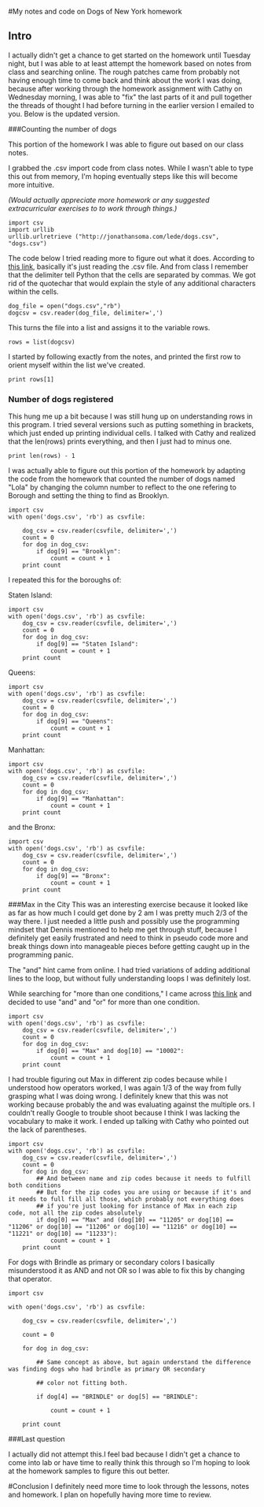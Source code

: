 #My notes and code on Dogs of New York homework

## Intro
I actually didn't get a chance to get started on the homework until Tuesday night, but I was able to at least attempt the homework based on notes from class and searching online. The rough patches came from probably not having enough time to come back and think about the work I was doing, because after working through the homework assignment with Cathy on Wednesday morning, I was able to "fix" the last parts of it and pull together the threads of thought I had before turning in the earlier version I emailed to you. Below is the updated version.

###Counting the number of dogs

This portion of the homework I was able to figure out based on our class notes.

I grabbed the .csv import code from class notes. While I wasn't able to type this out from memory, I'm hoping eventually steps like this will become more intuitive. 

*(Would actually appreciate more homework or any suggested extracurricular exercises to to work through things.)*

```
import csv
import urllib
urllib.urlretrieve ("http://jonathansoma.com/lede/dogs.csv", "dogs.csv")
```

The code below I tried reading more to figure out what it does. According to [this link](https://docs.python.org/2/library/csv.html), basically it's just reading the .csv file. And from class I remember that the delimiter tell Python that the cells are separated by commas. We got rid of the quotechar that would explain the style of any additional characters within the cells.

```
dog_file = open("dogs.csv","rb")
dogcsv = csv.reader(dog_file, delimiter=',')
```

This turns the file into a list and assigns it to the variable rows.

```
rows = list(dogcsv)
```

I started by following exactly from the notes, and printed the first row to orient myself within the list we've created.

```
print rows[1]
```

### Number of dogs registered
This hung me up a bit because I was still hung up on understanding rows in this program. I tried several versions such as putting something in brackets, which just ended up printing individual cells. I talked with Cathy and realized that the len(rows) prints everything, and then I just had to minus one.

```
print len(rows) - 1
```
I was actually able to figure out this portion of the homework by  adapting the code from the homework that counted the number of dogs named "Lola" by changing the column number to reflect to the one refering to Borough and setting the thing to find as Brooklyn.

```
import csv
with open('dogs.csv', 'rb') as csvfile:

    dog_csv = csv.reader(csvfile, delimiter=',')
    count = 0
    for dog in dog_csv:
        if dog[9] == "Brooklyn":
            count = count + 1
    print count
```

I repeated this for the boroughs of:

Staten Island:
```
import csv
with open('dogs.csv', 'rb') as csvfile:
    dog_csv = csv.reader(csvfile, delimiter=',')
    count = 0
    for dog in dog_csv:
        if dog[9] == "Staten Island":
            count = count + 1
    print count
```

Queens:

```
import csv
with open('dogs.csv', 'rb') as csvfile:
    dog_csv = csv.reader(csvfile, delimiter=',')
    count = 0
    for dog in dog_csv:
        if dog[9] == "Queens":
            count = count + 1
    print count
```

Manhattan:
```
import csv
with open('dogs.csv', 'rb') as csvfile:
    dog_csv = csv.reader(csvfile, delimiter=',')
    count = 0
    for dog in dog_csv:
        if dog[9] == "Manhattan":
            count = count + 1
    print count
```

and the Bronx:
```
import csv
with open('dogs.csv', 'rb') as csvfile:
    dog_csv = csv.reader(csvfile, delimiter=',')
    count = 0
    for dog in dog_csv:
        if dog[9] == "Bronx":
            count = count + 1
    print count
```

###Max in the City
This was an interesting exercise because it looked like as far as how much I could get done by 2 am I was pretty much 2/3 of the way there. I just needed a little push and possibly use the programming mindset that Dennis mentioned to help me get through stuff, because I definitely get easily frustrated and need to think in pseudo code more and break things down into manageable pieces before getting caught up in the programming panic.

The "and" hint came from online. I had tried variations of adding additional lines to the loop, but without fully understanding loops I was definitely lost.

While searching for "more than one conditions," I came across [this link](http://stackoverflow.com/questions/7809698/can-you-make-multiple-if-conditions-in-python) and decided to use "and" and "or" for more than one condition.

```
import csv
with open('dogs.csv', 'rb') as csvfile:
    dog_csv = csv.reader(csvfile, delimiter=',')
    count = 0
    for dog in dog_csv:
        if dog[0] == "Max" and dog[10] == "10002":
            count = count + 1
    print count
```

I had trouble figuring out Max in different zip codes because while I understood how operators worked, I was again 1/3 of the way from fully grasping what I was doing wrong. I definitely knew that this was not working because probably the and was evaluating against the multiple ors. I couldn't really Google to trouble shoot because I think I was lacking the vocabulary to make it work. I ended up talking with Cathy who pointed out the lack of parentheses.

```
import csv
with open('dogs.csv', 'rb') as csvfile:
    dog_csv = csv.reader(csvfile, delimiter=',')
    count = 0
    for dog in dog_csv:
        ## And between name and zip codes because it needs to fulfill both conditions
        ## But for the zip codes you are using or because if it's and it needs to full fill all those, which probably not everything does
        ## if you're just looking for instance of Max in each zip code, not all the zip codes absolutely
        if dog[0] == "Max" and (dog[10] == "11205" or dog[10] == "11206" or dog[10] == "11206" or dog[10] == "11216" or dog[10] == "11221" or dog[10] == "11233"):
            count = count + 1
    print count
```

For dogs with Brindle as primary or secondary colors I basically misunderstood it as AND and not OR so I was able to fix this by changing that operator.

```
import csv

with open('dogs.csv', 'rb') as csvfile:

    dog_csv = csv.reader(csvfile, delimiter=',')

    count = 0

    for dog in dog_csv:

        ## Same concept as above, but again understand the difference was finding dogs who had brindle as primary OR secondary

        ## color not fitting both.

        if dog[4] == "BRINDLE" or dog[5] == "BRINDLE":

            count = count + 1

    print count
```

###Last question

I actually did not attempt this.I feel bad because I didn't get a chance to come into lab or have time to really think this through so I'm hoping to look at the homework samples to figure this out better.

#Conclusion
I definitely need more time to look through the lessons, notes and homework. I plan on hopefully having more time to review.
